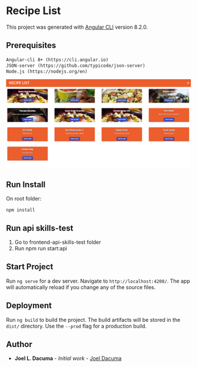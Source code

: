# Recipe List

This project was generated with [Angular CLI](https://github.com/angular/angular-cli) version 8.2.0.

## Prerequisites

```
Angular-cli 8+ (https://cli.angular.io)
JSON-server (https://github.com/typicode/json-server)
Node.js (https://nodejs.org/en)
```
![HOMEPAGE](https://github.com/joeldacuma/crescendo-test/blob/master/github-images/home_page.PNG)

## Run Install

On root folder:

```
npm install
```

## Run api skills-test
1. Go to frontend-api-skills-test folder
2. Run npm run start:api

## Start Project

Run `ng serve` for a dev server. Navigate to `http://localhost:4200/`. The app will automatically reload if you change any of the source files.

## Deployment

Run `ng build` to build the project. The build artifacts will be stored in the `dist/` directory. Use the `--prod` flag for a production build.

## Author

* **Joel L. Dacuma** - *Initial work* - [Joel Dacuma](https://github.com/joeldacuma)

